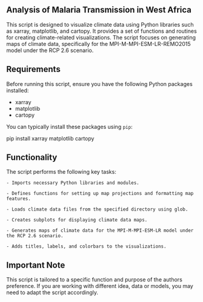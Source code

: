 ## Analysis of Malaria Transmission in West Africa

This script is designed to visualize climate data using Python libraries such as xarray, matplotlib, and cartopy. It provides a set of functions and routines for creating climate-related visualizations. The script focuses on generating maps of climate data, specifically for the MPI-M-MPI-ESM-LR-REMO2015 model under the RCP 2.6 scenario.

## Requirements

Before running this script, ensure you have the following Python packages installed:

- xarray
- matplotlib
- cartopy

You can typically install these packages using `pip`:

pip install xarray matplotlib cartopy

## Functionality

The script performs the following key tasks:

    - Imports necessary Python libraries and modules.

    - Defines functions for setting up map projections and formatting map features.

    - Loads climate data files from the specified directory using glob.

    - Creates subplots for displaying climate data maps.

    - Generates maps of climate data for the MPI-M-MPI-ESM-LR model under the RCP 2.6 scenario.

    - Adds titles, labels, and colorbars to the visualizations.

## Important Note

This script is tailored to a specific function and purpose of the authors preference. If you are working with different idea, data or models, you may need to adapt the script accordingly.
